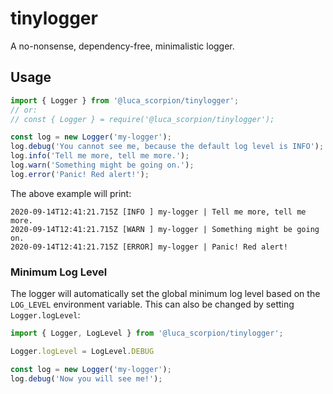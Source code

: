 # tinylogger

A no-nonsense, dependency-free, minimalistic logger.

## Usage

```js
import { Logger } from '@luca_scorpion/tinylogger';
// or:
// const { Logger } = require('@luca_scorpion/tinylogger');

const log = new Logger('my-logger');
log.debug('You cannot see me, because the default log level is INFO');
log.info('Tell me more, tell me more.');
log.warn('Something might be going on.');
log.error('Panic! Red alert!');
```

The above example will print:

```
2020-09-14T12:41:21.715Z [INFO ] my-logger | Tell me more, tell me more.
2020-09-14T12:41:21.715Z [WARN ] my-logger | Something might be going on.
2020-09-14T12:41:21.715Z [ERROR] my-logger | Panic! Red alert!
```

### Minimum Log Level

The logger will automatically set the global minimum log level based on the `LOG_LEVEL` environment variable. This can also be changed by setting `Logger.logLevel`:

```js
import { Logger, LogLevel } from '@luca_scorpion/tinylogger';

Logger.logLevel = LogLevel.DEBUG

const log = new Logger('my-logger');
log.debug('Now you will see me!');
```
